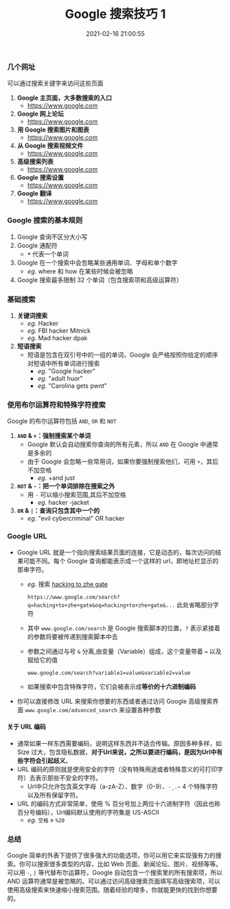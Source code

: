 ﻿---
title: Google 搜索技巧 1
date: 2021-02-16 21:00:55
updated: 
tags: 效率
categories: Google 搜索技巧
---

### 几个网址
可以通过搜索关键字来访问这些页面

1. **Google 主页面，大多数搜索的入口**
    - <a href="https://www.google.com" target="blank">https://www.google.com</a>
1. **Google 网上论坛**
    - <a href="https://groups.google.com" target="blank">https://www.google.com</a>
3. **用 Google 搜索图片和图表**
    - <a href="https://images.google.com" target="blank">https://www.google.com</a>
4. **从 Google 搜索视频文件**
    - <a href="https://video.google.com" target="blank">https://www.google.com</a>
6. **高级搜索列表**
    - <a href="http://www.google.com/advanced_search" target="blank">https://www.google.com</a>
7. **Google 搜索设置**
    - <a href="https://www.google.com/preferences" target="blank">https://www.google.com</a>
8. **Google 翻译**
    - <a href="https://translate.google.com" target="blank">https://www.google.com</a>

<!-- more -->
	
### Google 搜索的基本规则

1.  Google 查询不区分大小写
2.  Google 通配符
    - **`*`** 代表一个单词
3.  Google 在一个搜索中会忽略某些通用单词、字母和单个数字
    - *eg*.  where 和 how 在某些时候会被忽略
4.  Google 搜索最多限制 32 个单词（包含搜索项和高级运算符）

### 基础搜索

1. **关键词搜索**
    - *eg*. Hacker
    - *eg*. FBI hacker Mitnick
    - *eg*. Mad hacker dpak
2. **短语搜索**
    - 短语是包含在双引号中的一组的单词，Google 会严格按照你给定的顺序对短语中所有单词进行搜索
        - *eg*. "Google hacker"
        - *eg*. "adult huor"
        - *eg*. "Carolina gets pwnt"
    

### 使用布尔运算符和特殊字符搜索

Google 的布尔运算符包括 `AND`, `OR` 和 `NOT`

1. **`AND` & `+`：强制搜索某个单词**
    - Google 默认会自动搜索你查询的所有元素，所以 `AND` 在 Google 中通常是多余的
    - 由于 Google 会忽略一些常用词，如果你要强制搜索他们，可用 `+`，其后不加空格
        - *eg*. +and just 
2. **`NOT` & `-`：把一个单词排除在搜索之外**
    - 用 `-` 可以缩小搜索范围,其后不加空格
        - *eg*. hacker -jacket
3. **`OR` & `|`：查询只包含其中一个的**
    - *eg*. "evil cybercriminal" OR hacker

### Google URL

- Google URL 就是一个指向搜索结果页面的连接，它是动态的，每次访问的结果可能不同。每个 Google 查询都能表示成一个这样的 url，即地址栏显示的那串字符。
    - *eg*. 搜索 <u>hacking to zhe gate</u>
    
        `https://www.google.com/search?q=hacking+to+zhe+gate&oq=hacking+to+zhe+gate&...` 此处省略部分字符
    - 其中 `www.google.com/search` 是 Google 搜索脚本的位置，`?` 表示紧接着的参数将要被传递到搜索脚本中去
    - 参数之间通过与号 `&` 分离,由变量（Variable）组成，这个变量带着 `=` 以及赋给它的值
    
        `www.google.com/search?variable1=value&variable2=value`
    - 如果搜索中包含特殊字符，它们会被表示成**等价的十六进制编码**
- 你可以直接修改 URL 来搜索你想要的东西或者通过访问 Google 高级搜索界面 `www.google.com/advanced_search` 来设置各种参数

#### 关于 URL 编码
- 通常如果一样东西需要编码，说明这样东西并不适合传输。原因多种多样，如 Size 过大，包含隐私数据，**对于Url来说，之所以要进行编码，是因为Url中有些字符会引起歧义**。
- URL 编码的原则就是使用安全的字符（没有特殊用途或者特殊意义的可打印字符）去表示那些不安全的字符。
    - Url中只允许包含英文字母（a-zA-Z）、数字（0-9）、`-_.~` 4 个特殊字符以及所有保留字符。
- URL 的编码方式非常简单，使用 % 百分号加上两位十六进制字符（因此也称百分号编码），Url编码默认使用的字符集是 US-ASCII 
    - *eg*. `空格` » `%20`

### 总结
Google 简单的外表下提供了很多强大的功能选项，你可以用它来实现强有力的搜索。你可以搜索很多类型的内容，比如 Web 页面、新闻论坛、图片、视频等等。可以用 `-`, `|` 等代替布尔运算符，Google 自动包含一个搜索里的所有搜索项，所以 AND 运算符通常是被忽略的。可以通过访问高级搜索页面填写高级搜索项，可以使用高级搜索来快速缩小搜索范围。随着经验的增多，你就能更快的找到你想要的。